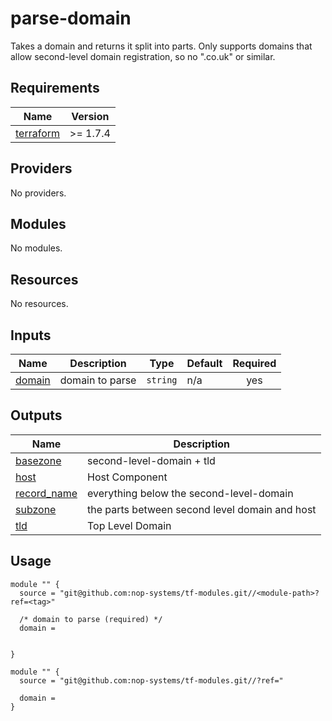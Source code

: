 # parse-domain

Takes a domain and returns it split into parts. Only supports domains that allow second-level domain registration, so no ".co.uk" or similar.
<!-- BEGIN_TF_DOCS -->
## Requirements

| Name | Version |
|------|---------|
| <a name="requirement_terraform"></a> [terraform](#requirement\_terraform) | >= 1.7.4 |

## Providers

No providers.

## Modules

No modules.

## Resources

No resources.

## Inputs

| Name | Description | Type | Default | Required |
|------|-------------|------|---------|:--------:|
| <a name="input_domain"></a> [domain](#input\_domain) | domain to parse | `string` | n/a | yes |

## Outputs

| Name | Description |
|------|-------------|
| <a name="output_basezone"></a> [basezone](#output\_basezone) | second-level-domain + tld |
| <a name="output_host"></a> [host](#output\_host) | Host Component |
| <a name="output_record_name"></a> [record\_name](#output\_record\_name) | everything below the second-level-domain |
| <a name="output_subzone"></a> [subzone](#output\_subzone) | the parts between second level domain and host |
| <a name="output_tld"></a> [tld](#output\_tld) | Top Level Domain |

## Usage

```hcl
module "" {
  source = "git@github.com:nop-systems/tf-modules.git//<module-path>?ref=<tag>"
  
  /* domain to parse (required) */
  domain =

  
}

module "" {
  source = "git@github.com:nop-systems/tf-modules.git//?ref="
  
  domain =
}
```
<!-- END_TF_DOCS -->
